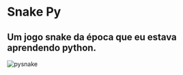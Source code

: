 # Snake Py
## Um jogo snake da época que eu estava aprendendo python.


![pysnake](https://i.imgur.com/sJl3h1Z.png)
